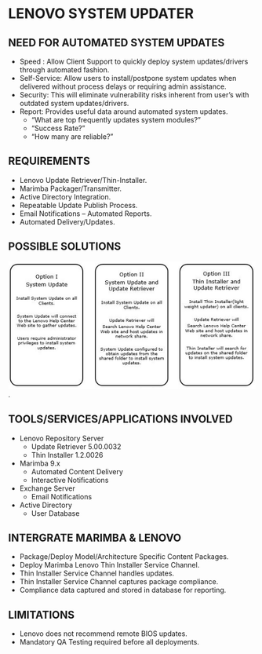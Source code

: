 # LENOVO SYSTEM UPDATER

##  **NEED FOR AUTOMATED SYSTEM UPDATES**

*   Speed : Allow Client Support to quickly deploy system updates/drivers through automated fashion.
*   Self-Service: Allow users to install/postpone system updates when delivered without process delays or requiring admin assistance.
*   Security: This will eliminate vulnerability risks inherent from user’s with outdated system updates/drivers.
*   Report: Provides useful data around automated system updates. 
    *   “What are top frequently updates system modules?” 
    *   “Success Rate?” 
    *   “How many are reliable?”

## **REQUIREMENTS**

*   Lenovo Update Retriever/Thin-Installer.
*   Marimba Packager/Transmitter.
*   Active Directory Integration.
*   Repeatable Update Publish Process.
*   Email Notifications – Automated Reports.
*   Automated Delivery/Updates.

## **POSSIBLE SOLUTIONS**
![PossibleSolutions](LenovoSystemUpdater/files/LenovoPossibleSolutions.JPG).

## **TOOLS/SERVICES/APPLICATIONS INVOLVED**
*   Lenovo Repository Server
    *   Update Retriever 5.00.0032
    *   Thin Installer 1.2.0026
*   Marimba 9.x
    *   Automated Content Delivery
    *   Interactive Notifications
*   Exchange Server
    *   Email Notifications
*   Active Directory 
    *   User Database

## **INTERGRATE MARIMBA & LENOVO**
*   Package/Deploy Model/Architecture Specific Content Packages.
*   Deploy Marimba Lenovo Thin Installer Service Channel.
*   Thin Installer Service Channel handles updates.
*   Thin Installer Service Channel captures package compliance.
*   Compliance data captured and stored in database for reporting.

## **LIMITATIONS**
*   Lenovo does not recommend remote BIOS updates.
*   Mandatory QA Testing required before all deployments.
